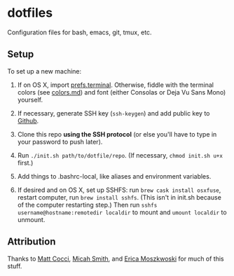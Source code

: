 # dotfiles

Configuration files for bash, emacs, git, tmux, etc.

## Setup

To set up a new machine:

1. If on OS X, import [prefs.terminal](https://github.com/pearlzli/dotfiles/blob/master/prefs.terminal). Otherwise, fiddle with the terminal colors (see [colors.md](https://github.com/pearlzli/dotfiles/blob/master/colors.md)) and font (either Consolas or Deja Vu Sans Mono) yourself.

2. If necessary, generate SSH key (`ssh-keygen`) and add public key to [Github](https://github.com/settings/keys).

3. Clone this repo **using the SSH protocol** (or else you'll have to type in your password to push later).

4. Run `./init.sh path/to/dotfile/repo`. (If necessary, `chmod init.sh u+x` first.)

5. Add things to .bashrc-local, like aliases and environment variables.

6. If desired and on OS X, set up SSHFS: run `brew cask install osxfuse`, restart computer, run `brew install sshfs`. (This isn't in init.sh because of the computer restarting step.) Then run `sshfs username@hostname:remotedir localdir` to mount and `umount localdir` to unmount.

## Attribution

Thanks to [Matt Cocci](https://github.com/MattCocci/ConfigurationTemplates), [Micah Smith](https://github.com/micahjsmith/dotfiles), and [Erica Moszkwoski](https://github.com/emoszkowski/configFiles) for much of this stuff.

